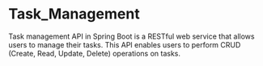 # Task_Management
Task management API in Spring Boot is a RESTful web service that allows users to manage their tasks. This API enables users to perform CRUD (Create, Read, Update, Delete) operations on tasks.


